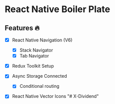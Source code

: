 # React Native Boiler Plate

## Features 🔥

- [x] React Native Navigation (V6)
  - [x] Stack Navigator
  - [x] Tab Navigator

- [x] Redux Toolkit Setup

- [x] Async Storage Connected
  - [x] Conditional routing

- [x] React Native Vector Icons
"# X-Dividend" 
